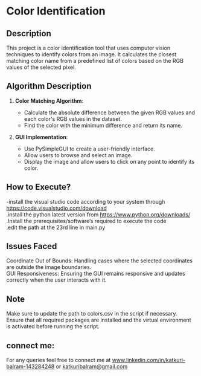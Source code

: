 # Color Identification

## Description
This project is a color identification tool that uses computer vision techniques to identify colors from an image. It calculates the closest matching color name from a predefined list of colors based on the RGB values of the selected pixel.

## Algorithm Description
1. **Color Matching Algorithm**: 
   - Calculate the absolute difference between the given RGB values and each color's RGB values in the dataset.
   - Find the color with the minimum difference and return its name.

2. **GUI Implementation**:
   - Use PySimpleGUI to create a user-friendly interface.
   - Allow users to browse and select an image.
   - Display the image and allow users to click on any point to identify its color.

## How to Execute?

   -install the visual studio code according to your system through https://code.visualstudio.com/download<br>
   .install the python latest version from https://www.python.org/downloads/<br>
   .Install the prerequisites/software’s required to execute the code<br>
   .edit the path at the 23rd line in main.py <br>

## Issues Faced
Coordinate Out of Bounds: Handling cases where the selected coordinates are outside the image boundaries.<br>
GUI Responsiveness: Ensuring the GUI remains responsive and updates correctly when the user interacts with it.<br>

## Note
Make sure to update the path to colors.csv in the script if necessary.<br>
Ensure that all required packages are installed and the virtual environment is activated before running the script.<br>

## connect me:

For any queries feel free to connect me at www.linkedin.com/in/katkuri-balram-143284248 or katkuribalram@gmail.com


